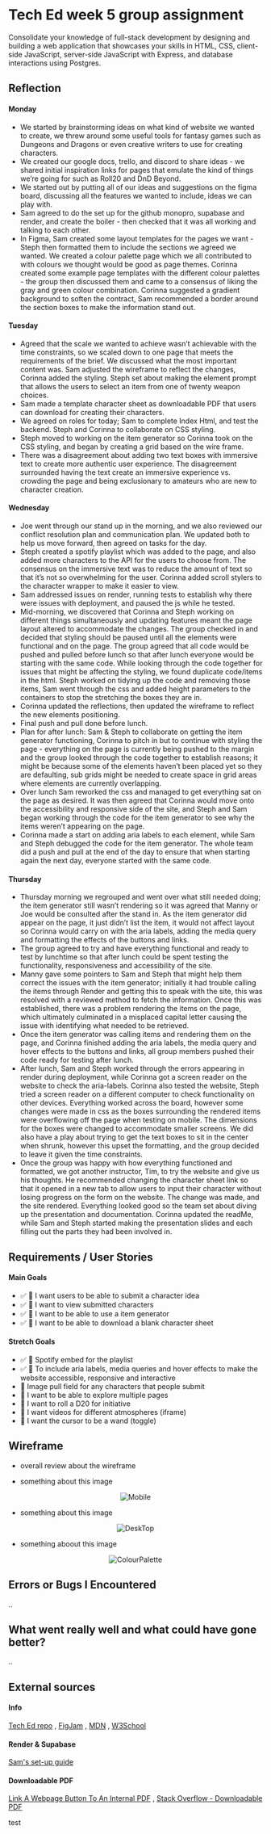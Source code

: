 # Tech Ed week 5 group assignment

Consolidate your knowledge of full-stack development by designing and building a web application that showcases your skills in HTML, CSS, client-side JavaScript, server-side JavaScript with Express, and database interactions using Postgres.

## Reflection

#### Monday

- We started by brainstorming ideas on what kind of website we wanted to create, we threw around some useful tools for fantasy games such as Dungeons and Dragons or even creative writers to use for creating characters.
- We created our google docs, trello, and discord to share ideas - we shared initial inspiration links for pages that emulate the kind of things we’re going for such as Roll20 and DnD Beyond.
- We started out by putting all of our ideas and suggestions on the figma board, discussing all the features we wanted to include, ideas we can play with.
- Sam agreed to do the set up for the github monopro, supabase and render, and create the boiler - then checked that it was all working and talking to each other.
- In Figma, Sam created some layout templates for the pages we want - Steph then formatted them to include the sections we agreed we wanted. We created a colour palette page which we all contributed to with colours we thought would be good as page themes. Corinna created some example page templates with the different colour palettes - the group then discussed them and came to a consensus of liking the gray and green colour combination. Corinna suggested a gradient background to soften the contract, Sam recommended a border around the section boxes to make the information stand out.

#### Tuesday

- Agreed that the scale we wanted to achieve wasn’t achievable with the time constraints, so we scaled down to one page that meets the requirements of the brief. We discussed what the most important content was. Sam adjusted the wireframe to reflect the changes, Corinna added the styling. Steph set about making the element prompt that allows the users to select an item from one of twenty weapon choices.
- Sam made a template character sheet as downloadable PDF that users can download for creating their characters.
- We agreed on roles for today; Sam to complete Index Html, and test the backend. Steph and Corinna to collaborate on CSS styling.
- Steph moved to working on the item generator so Corinna took on the CSS styling, and began by creating a grid based on the wire frame.
- There was a disagreement about adding two text boxes with immersive text to create more authentic user experience. The disagreement surrounded having the text create an immersive experience vs. crowding the page and being exclusionary to amateurs who are new to character creation.

#### Wednesday

- Joe went through our stand up in the morning, and we also reviewed our conflict resolution plan and communication plan. We updated both to help us move forward, then agreed on tasks for the day.
- Steph created a spotify playlist which was added to the page, and also added more characters to the API for the users to choose from. The consensus on the immersive text was to reduce the amount of text so that it’s not so overwhelming for the user. Corinna added scroll stylers to the character wrapper to make it easier to view.
- Sam addressed issues on render, running tests to establish why there were issues with deployment, and paused the js while he tested.
- Mid-morning, we discovered that Corinna and Steph working on different things simultaneously and updating features meant the page layout altered to accommodate the changes. The group checked in and decided that styling should be paused until all the elements were functional and on the page. The group agreed that all code would be pushed and pulled before lunch so that after lunch everyone would be starting with the same code.
  While looking through the code together for issues that might be affecting the styling, we found duplicate code/items in the html. Steph worked on tidying up the code and removing those items, Sam went through the css and added height parameters to the containers to stop the stretching the boxes they are in.
- Corinna updated the reflections, then updated the wireframe to reflect the new elements positioning.
- Final push and pull done before lunch.
- Plan for after lunch: Sam & Steph to collaborate on getting the item generator functioning, Corinna to pitch in but to continue with styling the page - everything on the page is currently being pushed to the margin and the group looked through the code together to establish reasons; it might be because some of the elements haven’t been placed yet so they are defaulting, sub grids might be needed to create space in grid areas where elements are currently overlapping.
- Over lunch Sam reworked the css and managed to get everything sat on the page as desired. It was then agreed that Corinna would move onto the accessibility and responsive side of the site, and Steph and Sam began working through the code for the item generator to see why the items weren’t appearing on the page.
- Corinna made a start on adding aria labels to each element, while Sam and Steph debugged the code for the item generator. The whole team did a push and pull at the end of the day to ensure that when starting again the next day, everyone started with the same code.

#### Thursday

- Thursday morning we regrouped and went over what still needed doing; the item generator still wasn’t rendering so it was agreed that Manny or Joe would be consulted after the stand in. As the item generator did appear on the page, it just didn’t list the item, it would not affect layout so Corinna would carry on with the aria labels, adding the media query and formatting the effects of the buttons and links.
- The group agreed to try and have everything functional and ready to test by lunchtime so that after lunch could be spent testing the functionality, responsiveness and accessibility of the site.
- Manny gave some pointers to Sam and Steph that might help them correct the issues with the item generator; initially it had trouble calling the items through Render and getting this to speak with the site, this was resolved with a reviewed method to fetch the information. Once this was established, there was a problem rendering the items on the page, which ultimately culminated in a misplaced capital letter causing the issue with identifying what needed to be retrieved.
- Once the item generator was calling items and rendering them on the page, and Corinna finished adding the aria labels, the media query and hover effects to the buttons and links, all group members pushed their code ready for testing after lunch.
- After lunch, Sam and Steph worked through the errors appearing in render during deployment, while Corinna got a screen reader on the website to check the aria-labels. Corinna also tested the website, Steph tried a screen reader on a different computer to check functionality on other devices. Everything worked across the board, however some changes were made in css as the boxes surrounding the rendered items were overflowing off the page when testing on mobile. The dimensions for the boxes were changed to accommodate smaller screens. We did also have a play about trying to get the text boxes to sit in the center when shrunk, however this upset the formatting, and the group decided to leave it given the time constraints.
- Once the group was happy with how everything functioned and formatted, we got another instructor, Tim, to try the website and give us his thoughts. He recommended changing the character sheet link so that it opened in a new tab to allow users to input their character without losing progress on the form on the website. The change was made, and the site rendered. Everything looked good so the team set about diving up the presentation and documentation. Corinna updated the readMe, while Sam and Steph started making the presentation slides and each filling out the parts they had been involved in.

## Requirements / User Stories

#### Main Goals

- ✅ 🎯 I want users to be able to submit a character idea
- ✅ 🎯 I want to view submitted characters
- ✅ 🎯 I want to be able to use a item generator
- ✅ 🎯 I want to be able to download a blank character sheet

#### Stretch Goals

- ✅ 🏹 Spotify embed for the playlist
- ✅ 🏹 To include aria labels, media queries and hover effects to make the website accessible, responsive and interactive
- 🏹 Image pull field for any characters that people submit
- 🏹 I want to be able to explore multiple pages
- 🏹 I want to roll a D20 for initiative
- 🏹 I want videos for different atmospheres (iframe)
- 🏹 I want the cursor to be a wand (toggle)

## Wireframe

- overall review about the wireframe

- something about this image

 <div align="center">

![Mobile](./GroupPlanner/WireFrame/Mobile.png)

</div>

- something about this image

<div align="center">

![DeskTop](./GroupPlanner/WireFrame/DeskTop.png)

</div>

- something aboout this image

<div align="center">

![ColourPalette](./GroupPlanner/WireFrame/ColourPalette.png)

</div>

## Errors or Bugs I Encountered

..

## What went really well and what could have gone better?

..

## External sources

#### Info

[Tech Ed repo](https://github.com/Tech-Educators/software-dev-021) , [FigJam](https://www.figma.com/board/JjN2Zgtoynrau06MjWJs6q/SD021?node-id=0-1&p=f&t=V1WCGcrmVKnoxJDr-0) , [MDN](https://developer.mozilla.org/en-US/) , [W3School](https://www.w3schools.com/)

#### Render & Supabase

[Sam's set-up guide](https://github.com/IndieMasco/TechEdSoftwareDeveloper021/blob/main/week4/render-and-supabase/READme.md)

#### Downloadable PDF

[Link A Webpage Button To An Internal PDF](https://www.youtube.com/watch?v=sWHcoekPKCU) , [Stack Overflow - Downloadable PDF](https://stackoverflow.com/questions/2906582/how-do-i-create-an-html-button-that-acts-like-a-link)

test
